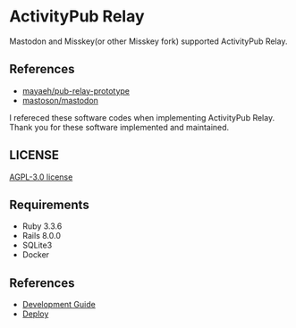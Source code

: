 # ActivityPub Relay

Mastodon and Misskey(or other Misskey fork) supported ActivityPub Relay.

## References

- [mayaeh/pub-relay-prototype](https://github.com/mayaeh/pub-relay-prototype)
- [mastoson/mastodon](https://github.com/mastodon/mastodon)

I refereced these software codes when implementing ActivityPub Relay.
Thank you for these software implemented and maintained.

## LICENSE

[AGPL-3.0 license](../../LICENSE)

## Requirements

- Ruby 3.3.6
- Rails 8.0.0
- SQLite3
- Docker

## References

- [Development Guide](./development/index.md)
- [Deploy](./deploy/index.md)

